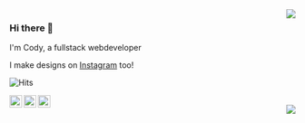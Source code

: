 <img align='right' src="https://github-readme-stats.vercel.app/api?username=looskie&show_icons=true&bg_color=00000000&hide_border=true&hide_title=true&include_all_commits=true&count_private=true&title_color=4F8CC9&text_color=9f9f9f&show_icons=true&icon_color=4F8CC9">

### Hi there 👋

I'm Cody, a fullstack webdeveloper

I make designs on <a href="https://www.instagram.com/devlooskie" target="_blank">Instagram</a> too!

![Hits](https://api.hits.link/v1/hits?url=https://github.com/Looskie&svg=true&bg=FAA0A0)

<a href="https://twitter.com/devlooskie" target="_blank">
  <img align="left" width="22px" alt="Looskie's twitter" src="https://cdn.jsdelivr.net/npm/simple-icons@v3/icons/twitter.svg" />
</a>
<a href="https://instagram.com/devlooskie" target="_blank">
  <img align="left" width="22px" alt="Looskie's instagram" src="https://cdn.jsdelivr.net/npm/simple-icons@3.11.0/icons/instagram.svg" />
</a>
<a href="https://www.looskie.com/" target="_blank">
  <img align="left" width="22px" alt="Looskie's website" src="http://simpleicon.com/wp-content/uploads/link-2.png"/>
</a>
<br />
<img align='right' src="https://lanyard-profile-readme.vercel.app/api/207204046115831809?bg=00000000">
